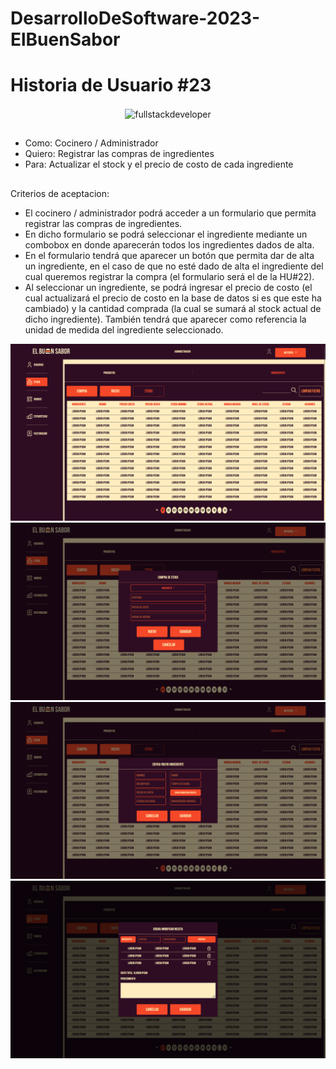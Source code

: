 # DesarrolloDeSoftware-2023-ElBuenSabor
# Historia de Usuario #23
  
<p align="center">
    <img
    src="https://media.giphy.com/media/scZPhLqaVOM1qG4lT9/giphy.gif"
    alt="fullstackdeveloper"
    width="300px"
    height="300px"
    align="center"
/>
</p>

## 

* Como: Cocinero / Administrador
* Quiero: Registrar las compras de ingredientes
* Para: Actualizar el stock y el precio de costo de cada ingrediente

##

Criterios de aceptacion:
*	El cocinero / administrador podrá acceder a un formulario que permita registrar las compras de ingredientes.
*	En dicho formulario se podrá seleccionar el ingrediente mediante un combobox en donde aparecerán todos los ingredientes dados de alta.
*	En el formulario tendrá que aparecer un botón que permita dar de alta un ingrediente, en el caso de que no esté dado de alta el ingrediente del cual queremos registrar la compra (el formulario será el de la HU#22).
*	Al seleccionar un ingrediente, se podrá ingresar el precio de costo (el cual actualizará el precio de costo en la base de datos si es que este ha cambiado) y la cantidad comprada (la cual se sumará al stock actual de dicho ingrediente). También tendrá que aparecer como referencia la unidad de medida del ingrediente seleccionado.



![image](https://github.com/DarioLopez18/DesarrolloDeSoftware-2023-ElBuenSabor/blob/HU23adm/HU23ADM.png)
![image](https://github.com/DarioLopez18/DesarrolloDeSoftware-2023-ElBuenSabor/blob/HU23adm/HU23.1ADM.png)
![image](https://github.com/DarioLopez18/DesarrolloDeSoftware-2023-ElBuenSabor/blob/HU23adm/HU23.2ADM.png)
![image](https://github.com/DarioLopez18/DesarrolloDeSoftware-2023-ElBuenSabor/blob/HU23adm/HU23.3ADM.png)
